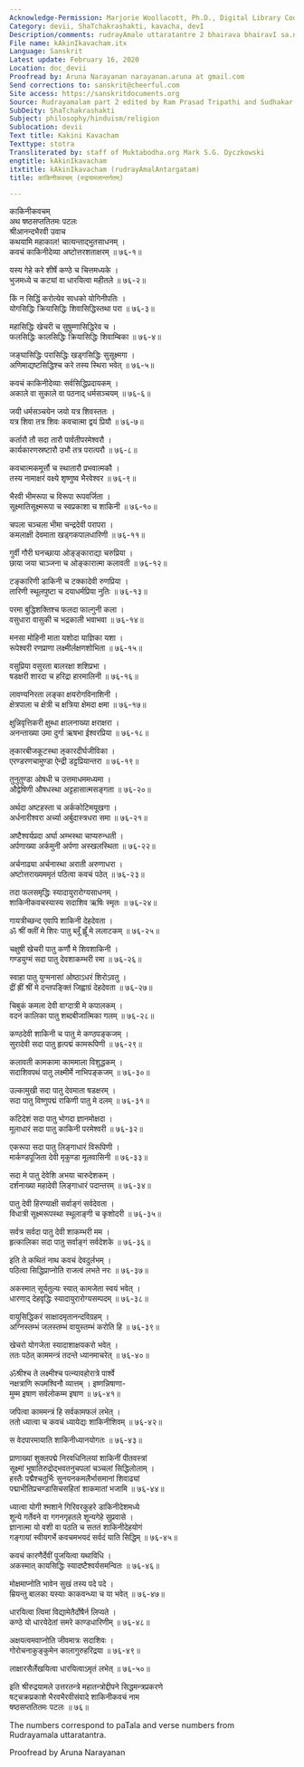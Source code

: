 ```yaml
---
Acknowledge-Permission: Marjorie Woollacott, Ph.D., Digital Library Coordinator muktabodha.org
Category: devii, ShaTchakrashakti, kavacha, devI
Description/comments: rudrayAmale uttaratantre 2 bhairava bhairavI sa.nvAde
File name: kAkinIkavacham.itx
Language: Sanskrit
Latest update: February 16, 2020
Location: doc_devii
Proofread by: Aruna Narayanan narayanan.aruna at gmail.com
Send corrections to: sanskrit@cheerful.com
Site access: https://sanskritdocuments.org
Source: Rudrayamalam part 2 edited by Ram Prasad Tripathi and Sudhakar Malaviya
SubDeity: ShaTchakrashakti
Subject: philosophy/hinduism/religion
Sublocation: devii
Text title: Kakini Kavacham
Texttype: stotra
Transliterated by: staff of Muktabodha.org Mark S.G. Dyczkowski
engtitle: kAkinIkavacham
itxtitle: kAkinIkavacham (rudrayAmalAntargatam)
title: काकिनीकवचम् (रुद्रयामलान्तर्गतम्)

---
```

  
 काकिनीकवचम्   
अथ षष्ठसप्ततितमः पटलः  
श्रीआनन्दभैरवी उवाच  
कथयामि महाकाल! चात्यन्ताद्भुतसाधनम् ।  
कवचं काकिनीदेव्या अष्टोत्तरशताक्षरम् ॥ ७६-१॥  
  
यस्य गेहे करे शीर्षे कण्ठे च चित्तमध्यके ।  
भुजमध्ये च कट्यां वा धारयित्वा महीतले ॥ ७६-२॥  
  
किं न सिद्धिं करोत्येव साधको योगिनीपतिः ।  
योगसिद्धिः क्रियासिद्धिः शिवासिद्धिस्तथा परा ॥ ७६-३॥  
  
महासिद्धिः खेचरी च सुषुम्णासिद्धिरेव च ।  
फलसिद्धिः कालसिद्धिः क्रियासिद्धिः शिवाम्बिका ॥ ७६-४॥  
  
जङ्घासिद्धिः परासिद्धिः खड्गसिद्धिः सुसूक्ष्मगा ।  
अणिमाद्यष्टसिद्धिश्च करे तस्य स्थिरा भवेत् ॥ ७६-५॥  
  
कवचं काकिनीदेव्याः सर्वसिद्धिप्रदायकम् ।  
अकाले वा सुकाले वा पठनाद् धर्मसञ्चयम् ॥ ७६-६॥  
  
जयी धर्मसञ्चयेन जयो यत्र शिवस्ततः ।  
यत्र शिवा तत्र शिवः कवचात्मा द्वयं प्रियौ ॥ ७६-७॥  
  
कर्तारौ तौ सदा तारौ पार्वतीपरमेश्वरौ ।  
कार्यकारणस्रष्टारौ उभौ तत्र परात्परौ ॥ ७६-८॥  
  
कवचात्मकमूर्त्तौ च स्थातारौ प्रभवात्मकौ ।  
तस्य नामाक्षरं वक्ष्ये शृष्णुष्व भैरवेश्वर ॥ ७६-९॥  
  
भैरवी भीमरूपा च विरूपा रूपवर्जिता ।  
सूक्ष्मातिसूक्ष्मरूपा च स्वप्रकाशा च शाकिनी ॥ ७६-१०॥  
  
चपला चञ्चला भीमा चन्द्रदेवी परापरा ।  
कमलाक्षी देवमाता खड्गकपालधारिणी ॥ ७६-११॥  
  
गुर्वी गौरी घनच्छाया ओङ्ङ्काराद्या चरुप्रिया ।  
छाया जया चाञ्जना च ओङ्कारात्मा कलावती ॥ ७६-१२॥  
  
टङ्कारिणी डाकिनी च टक्कादेवी रुणप्रिया ।  
तारिणी स्थूलपुष्टा च दयाधर्मप्रिया नुतिः ॥ ७६-१३॥  
  
परमा बुद्धिशक्तिश्च फलदा फाल्गुनी कला ।  
वसुधारा वासुकी च भद्रकाली भवाभवा ॥ ७६-१४॥  
  
मनसा मोहिनी माता यशोदा याज्ञिका यशा ।  
रूपेश्वरी रणप्राणा लक्ष्मीर्लक्षणशोभिता ॥ ७६-१५॥  
  
वसुप्रिया वसुरता बालरक्षा शशिप्रभा ।  
षडक्षरी शारदा च हरिद्रा हारमालिनी ॥ ७६-१६॥  
  
लावण्यनिरता लङ्का क्षयरोगविनाशिनी ।  
क्षेत्रपाला च क्षेत्री च क्षत्रिया क्षेमदा क्षमा ॥ ७६-१७॥  
  
क्षुन्निवृत्तिकरी क्षुब्धा क्षालनाख्या क्षराक्षरा ।  
अनन्ताख्या उमा दुर्गा ऋषभा ईश्वरप्रिया ॥ ७६-१८॥  
  
ऌकारबीजकूटस्था ऌकारदीर्घजीविका ।  
एरण्डरणचामुण्डा ऐन्द्री डट्टप्रियान्तरा ॥ ७६-१९॥  
  
तुनुतुण्डा ओषधी च उत्तमाधममध्यमा ।  
औद्वेषिणी औषधस्था अट्टहासात्मसङ्गता ॥ ७६-२०॥  
  
अर्थदा अष्टहस्ता च अर्ककोटिमयूखगा ।  
अर्धनारीश्वरा अर्च्या अर्बुदास्त्रधरा समा ॥ ७६-२१॥  
  
अष्टैश्वर्यप्रदा अर्घा अम्भस्था चाप्यरुन्धती ।  
अर्पणाख्या अर्कमुनी अर्पणा अस्खलस्थिता ॥ ७६-२२॥  
  
अर्चनाढ्या अर्चनास्था अराती अरुणाधरा ।  
अष्टोत्तराख्यममृतं पठित्वा कवचं पठेत् ॥ ७६-२३॥  
  
तदा फलसमृद्धिः स्यादायुरारोग्यसाधनम् ।  
शाकिनीकवचस्यास्य सदाशिव ऋषिः स्मृतः ॥ ७६-२४॥  
  
गायत्रीच्छन्द एवापि शाकिनी देहदेवता ।  
ॐ श्रीं क्लीं मे शिरः पातु ब्लूँ ह्लूँ मे ललाटकम् ॥ ७६-२५॥  
  
चक्षुषी खेचरी पातु कर्णौ मे शिवशाकिनी ।  
गण्डयुग्मं सदा पातु देवशाकम्भरी रमा ॥ ७६-२६॥  
  
स्वाहा पातु युग्मनासां ओष्ठाऽधरं शिरोऽवतु ।  
द्रीं ह्रीं श्रीं मे दन्तपङ्क्तिं जिह्वाग्रं देहदेवता ॥ ७६-२७॥  
  
चिबुकं कमला देवी वाग्दात्री मे कपालकम् ।  
वदनं कालिका पातु शब्दबीजात्मिका गलम् ॥ ७६-२८॥  
  
कण्ठदेवी शाकिनी च पातु मे कण्ठपङ्कजम् ।  
सुरादेवी सदा पातु हृत्पद्मं कामरूपिणी ॥ ७६-२९॥  
  
कलावती कामकामा काममाला विशुद्धकम् ।  
सदाशिवपथं पातु लक्ष्मीर्मे नाभिपङ्कजम् ॥ ७६-३०॥  
  
उल्कामुखी सदा पातु देवमाता षडक्षरम् ।  
सदा पातु विष्णुपद्मं राकिणी पातु मे दलम् ॥ ७६-३१॥  
  
कटिदेशं सदा पातु भोगदा ज्ञानमोक्षदा ।  
मूलाधारं सदा पातु काकिनी परमेश्वरी ॥ ७६-३२॥  
  
एकरूपा सदा पातु लिङ्गाधारं विरूपिणी ।  
मार्कण्डपूजिता देवी मृकुण्डा मूलवासिनी ॥ ७६-३३॥  
  
सदा मे पातु देवेशि अभया चारुदेशकम् ।  
दर्शनाख्या महादेवी लिङ्गाधारं पदान्तरम् ॥ ७६-३४॥  
  
पातु देवी हिरण्याक्षी सर्वाङ्गं सर्वदेवता ।  
विधात्री सूक्ष्मरूपस्था स्थूलाङ्गी च कृशोदरी ॥ ७६-३५॥  
  
सर्वत्र सर्वदा पातु देवी शाकम्भरी मम ।  
हृत्कालिका सदा पातु सर्वाङ्गं सर्वदेशके ॥ ७६-३६॥  
  
 इति ते कथितं नाथ कवचं देवदुर्लभम् ।  
पठित्वा सिद्धिप्राप्नोति राजत्वं लभते नरः ॥ ७६-३७॥  
  
अकस्मात् सूर्यतुल्यः स्यात् कामजेता स्वयं भवेत् ।  
धारणाद् देहवृद्धिः स्यादायुरारोग्यसम्पदम् ॥ ७६-३८॥  
  
वायुसिद्धिकरं साक्षादमृतानन्दविग्रहम् ।  
अग्निस्तम्भं जलस्तम्भं वायुस्तम्भं करोति हि ॥ ७६-३९॥  
  
खेचरो योगजेता स्यादाशाक्षयकरो भवेत् ।  
ततः पठेत् काममन्त्रं तदन्ते ध्यानमाचरेत् ॥ ७६-४०॥  
  
ॐश्रीश्च ते लक्ष्मीश्च पत्न्यावहोरात्रे पार्श्वे  
नक्षत्राणि रूपमश्विनौ व्यात्तम् । इष्णन्निषाणा-  
मुम्म इषाण सर्वलोकम्म इषाण ॥ ७६-४१॥  
  
जपित्वा काममन्त्रं हि सर्वकामफलं लभेत् ।  
ततो ध्यात्वा च कवचं ध्यायेद्यः शाकिनीशिवम् ॥ ७६-४२॥  
  
स वेदपारमायाति शाकिनीध्यानयोगतः ॥ ७६-४३॥  
  
प्राणाख्यां शुक्लपद्मे निरवधिनिलयां शाकिनीं पीतवस्त्रां  
सूक्ष्मां भूषातिरुद्रोद्भवतनुचपलां चञ्चलां सिद्धिलोलाम् ।  
हस्तैः पद्मैश्चतुर्भिः सुनयनकमलैर्भासमानां शिवाढ्यां  
पद्माभीतिप्रचण्डासिचसहितां शाकमातां भजामि ॥ ७६-४४॥  
  
ध्यात्वा योगी श्मशाने गिरिवरकुहरे डाकिनीदेशमध्ये  
शून्ये गर्तेवने वा गगनगृहतले शून्यगेहे सुप्रवासे ।  
ज्ञानात्मा यो वशी वा पठति च सततं शाकिनीदेहयोगं  
गङ्गायां स्वीयगर्भे कवचमभयदं सर्वदं याति सिद्धिम् ॥ ७६-४५॥  
  
कवचं कारणैर्देवीं पूजयित्वा यथाविधि ।  
अकस्मात् कायसिद्धिः स्यादष्टैश्वर्यसमन्वितः ॥ ७६-४६॥  
  
मोक्षमाप्नोति भावेन सुखं तस्य पदे पदे ।  
म्रियन्तु बालका यस्याः काकवन्ध्या च या भवेत् ॥ ७६-४७॥  
  
धारयित्वा त्विमां विद्यामेतैर्दोषैर्न लिप्यते ।  
कण्ठे यो धारयेदेतां समरे काण्डधारिणीम् ॥ ७६-४८॥  
  
अक्षयत्वमवाप्नोति जीवमात्रः सदाशिवः ।  
गोरोचनाकुङ्कुमेन कालागुरुहरिद्रया ॥ ७६-४९॥  
  
लाक्षारसैर्लेखयित्वा धारयित्वाऽमृतं लभेत् ॥ ७६-५०॥  
  
इति श्रीरुद्रयामले उत्तरतन्त्रे महातन्त्रोद्दीपने सिद्धमन्त्रप्रकरणे  
षट्चक्रप्रकाशे भैरवभैरवीसंवादे शाकिनीकवचं नाम  
षष्ठसप्ततितमः पटलः ॥ ७६॥  
  
  
The numbers correspond to paTala and verse numbers from  
Rudrayamala uttaratantra.  
  
Proofread by Aruna Narayanan   
  
